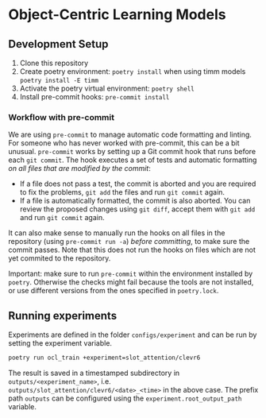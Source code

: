 # Object-Centric Learning Models

## Development Setup

1. Clone this repository
2. Create poetry environment: `poetry install` when using timm models `poetry install -E timm`
3. Activate the poetry virtual environment: `poetry shell`
4. Install pre-commit hooks: `pre-commit install`

### Workflow with pre-commit

We are using `pre-commit` to manage automatic code formatting and linting. For someone who has never worked with pre-commit, this can be a bit unusual. `pre-commit` works by setting up a Git commit hook that runs before each `git commit`. The hook executes a set of tests and automatic formatting *on all files that are modified by the commit*:
- If a file does not pass a test, the commit is aborted and you are required to fix the problems, `git add` the files and run `git commit` again.
- If a file is automatically formatted, the commit is also aborted. You can review the proposed changes using `git diff`, accept them with `git add` and run `git commit` again.

It can also make sense to manually run the hooks on all files in the repository (using `pre-commit run -a`) *before committing*, to make sure the commit passes.
Note that this does not run the hooks on files which are not yet commited to the repository.

Important: make sure to run `pre-commit` within the environment installed by `poetry`. Otherwise the checks might fail because the tools are not installed, or use different versions from the ones specified in `poetry.lock`.

## Running experiments

Experiments are defined in the folder `configs/experiment` and can be run
by setting the experiment variable.

```bash
poetry run ocl_train +experiment=slot_attention/clevr6
```

The result is saved in a timestamped subdirectory in
`outputs/<experiment_name>`, i.e. `outputs/slot_attention/clevr6/<date>_<time>`
in the above case. The prefix path `outputs` can be configured using the
`experiment.root_output_path` variable.
